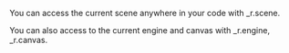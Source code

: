 You can access the current scene anywhere in your code with _r.scene.

You can also access to the current engine and canvas with _r.engine, _r.canvas.